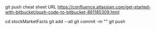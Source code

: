 git push cheat sheet URL
https://confluence.atlassian.com/get-started-with-bitbucket/push-code-to-bitbucket-861185309.html

cd stockMarketFacts
git add --all
git commit -m "<commit-message>"
git push
